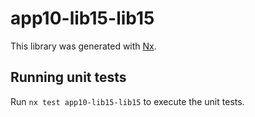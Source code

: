 # app10-lib15-lib15

This library was generated with [Nx](https://nx.dev).

## Running unit tests

Run `nx test app10-lib15-lib15` to execute the unit tests.
